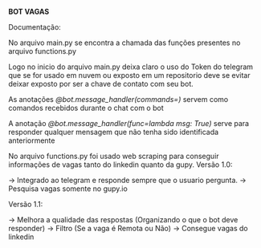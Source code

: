 **BOT VAGAS**

Documentação: 

No arquivo main.py se encontra a chamada das funções presentes no arquivo functions.py

Logo no inicio do arquivo main.py deixa claro o uso do Token do telegram que se for usado em nuvem ou exposto em um repositorio deve se evitar deixar exposto por ser a chave de contato com seu bot.

As anotações *@bot.message_handler(commands=)* servem como comandos recebidos durante o chat com o bot

A anotação *@bot.message_handler(func=lambda msg: True)* serve para responder qualquer mensagem que não tenha sido identificada anteriormente

No arquivo functions.py foi usado web scraping para conseguir informações de vagas tanto do linkedin quanto da gupy.
Versão 1.0:

-> Integrado ao telegram e responde sempre que o usuario pergunta.
-> Pesquisa vagas somente no gupy.io 

Versão 1.1:

-> Melhora a qualidade das respostas (Organizando o que o bot deve responder)
-> Filtro (Se a vaga é Remota ou Não)
-> Consegue vagas do linkedin
